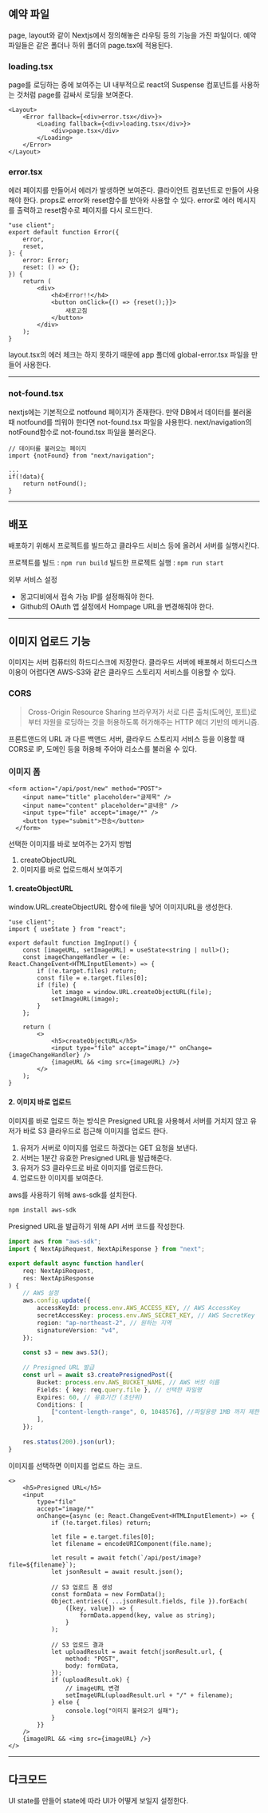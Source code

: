 
## 예약 파일

page, layout와 같이 Nextjs에서 정의해놓은 라우팅 등의 기능을 가진 파일이다.
예약 파일들은 같은 폴더나 하위 폴더의 page.tsx에 적용된다.


### loading.tsx
page를 로딩하는 중에 보여주는 UI
내부적으로 react의 Suspense 컴포넌트를 사용하는 것처럼 page를 감싸서 로딩을 보여준다.

```tsx
<Layout>
	<Error fallback={<div>error.tsx</div>}>
		<Loading fallback={<div>loading.tsx</div>}>
			<div>page.tsx</div>
		</Loading>
	</Error>
</Layout>
```

### error.tsx
에러 페이지를 만들어서 에러가 발생하면 보여준다.
클라이언트 컴포넌트로 만들어 사용해야 한다.
props로 error와 reset함수를 받아와 사용할 수 있다.
error로 에러 메시지를 출력하고 reset함수로 페이지를 다시 로드한다.

```tsx
"use client";
export default function Error({
	error,
	reset,
}: {
	error: Error;
	reset: () => {};
}) {
	return (
		<div>
			<h4>Error!!</h4>
			<button onClick={() => {reset();}}>
				새로고침
			</button>
		</div>
	);
}
```


layout.tsx의 에러 체크는 하지 못하기 때문에 app 폴더에 global-error.tsx 파일을 만들어 사용한다.

---

### not-found.tsx

nextjs에는 기본적으로 notfound 페이지가 존재한다.
만약 DB에서 데이터를 불러올 때 notfound를 띄워야 한다면 not-found.tsx 파일을 사용한다.
next/navigation의 notFound함수로 not-found.tsx 파일을 불러온다.

```tsx
// 데이터를 불러오는 페이지
import {notFound} from "next/navigation";

...
if(!data){
	return notFound();
}
```


---


## 배포

배포하기 위해서 프로젝트를 빌드하고 클라우드 서비스 등에 올려서 서버를 실행시킨다.

프로젝트를 빌드 : `npm run build`
빌드한 프로젝트 실행 : `npm run start`

외부 서비스 설정
- 몽고디비에서 접속 가능 IP를 설정해줘야 한다.
- Github의 OAuth 앱 설정에서 Hompage URL을 변경해줘야 한다.

---

## 이미지 업로드 기능

이미지는 서버 컴퓨터의 하드디스크에 저장한다.
클라우드 서버에 배포해서 하드디스크 이용이 어렵다면 AWS-S3와 같은 클라우드 스토리지 서비스를 이용할 수 있다.

### CORS

> Cross-Origin Resource Sharing
> 브라우저가 서로 다른 출처(도메인, 포트)로부터 자원을 로딩하는 것을 허용하도록 허가해주는 HTTP 헤더 기반의 메커니즘.

프론트앤드의 URL 과 다른 백앤드 서버, 클라우드 스토리지 서비스 등을 이용할 때 CORS로 IP, 도메인 등을 허용해 주어야 리소스를 불러올 수 있다.

### 이미지 폼

```tsx
<form action="/api/post/new" method="POST">
	<input name="title" placeholder="글제목" />
	<input name="content" placeholder="글내용" />
	<input type="file" accept="image/*" />
	<button type="submit">전송</button>
  </form>
```

선택한 이미지를 바로 보여주는 2가지 방법
1. createObjectURL
2. 이미지를 바로 업로드해서 보여주기


#### 1. createObjectURL

window.URL.createObjectURL 함수에 file을 넣어 이미지URL을 생성한다.

```tsx
"use client";
import { useState } from "react";

export default function ImgInput() {
	const [imageURL, setImageURL] = useState<string | null>();
	const imageChangeHandler = (e: React.ChangeEvent<HTMLInputElement>) => {
		if (!e.target.files) return;
		const file = e.target.files[0];
		if (file) {
			let image = window.URL.createObjectURL(file);
			setImageURL(image);
		}
	};
	
	return (
		<>
			<h5>createObjectURL</h5>
			<input type="file" accept="image/*" onChange={imageChangeHandler} />
			{imageURL && <img src={imageURL} />}
		</>
	);
}
```

#### 2. 이미지 바로 업로드

이미지를 바로 업로드 하는 방식은 Presigned URL을 사용해서 서버를 거치지 않고 유저가 바로 S3 클라우드로 접근해 이미지를 업로드 한다.

1. 유저가 서버로 이미지를 업로드 하겠다는 GET 요청을 보낸다.
2. 서버는 1분간 유효한 Presigned URL을 발급해준다.
3. 유저가 S3 클라우드로 바로 이미지를 업로드한다.
4. 업로드한 이미지를 보여준다.

aws를 사용하기 위해 aws-sdk를 설치한다.
```bash
npm install aws-sdk
```

Presigned URL을 발급하기 위해 API 서버 코드를 작성한다.
```ts
import aws from "aws-sdk";
import { NextApiRequest, NextApiResponse } from "next";

export default async function handler(
	req: NextApiRequest,
	res: NextApiResponse
) {
	// AWS 설정
	aws.config.update({
		accessKeyId: process.env.AWS_ACCESS_KEY, // AWS AccessKey
		secretAccessKey: process.env.AWS_SECRET_KEY, // AWS SecretKey
		region: "ap-northeast-2", // 원하는 지역
		signatureVersion: "v4",
	});
	
	const s3 = new aws.S3();
	
	// Presigned URL 발급
	const url = await s3.createPresignedPost({
		Bucket: process.env.AWS_BUCKET_NAME, // AWS 버킷 이름
		Fields: { key: req.query.file }, // 선택한 파일명
		Expires: 60, // 유효기간 (초단위)
		Conditions: [
			["content-length-range", 0, 1048576], //파일용량 1MB 까지 제한
		],
	});
	
	res.status(200).json(url);
}
```


이미지를 선택하면 이미지를 업로드 하는 코드.
```tsx
<>
	<h5>Presigned URL</h5>
	<input
		type="file"
		accept="image/*"
		onChange={async (e: React.ChangeEvent<HTMLInputElement>) => {
			if (!e.target.files) return;
			
			let file = e.target.files[0];
			let filename = encodeURIComponent(file.name);
			
			let result = await fetch(`/api/post/image?file=${filename}`);
			let jsonResult = await result.json();
			
			// S3 업로드 폼 생성
			const formData = new FormData();
			Object.entries({ ...jsonResult.fields, file }).forEach(
				([key, value]) => {
					formData.append(key, value as string);
				}
			);
			
			// S3 업로드 결과
			let uploadResult = await fetch(jsonResult.url, {
				method: "POST",
				body: formData,
			});
			if (uploadResult.ok) {
				// imageURL 변경
				setImageURL(uploadResult.url + "/" + filename);
			} else {
				console.log("이미지 불러오기 실패");
			}
		}}
	/>
	{imageURL && <img src={imageURL} />}
</>
```


---

## 다크모드

UI state를 만들어 state에 따라 UI가 어떻게 보일지 설정한다.